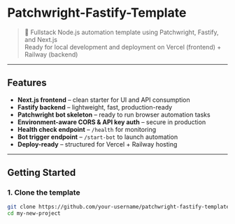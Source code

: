 # Patchwright-Fastify-Template

> 🚀 Fullstack Node.js automation template using Patchwright, Fastify, and Next.js  
> Ready for local development and deployment on Vercel (frontend) + Railway (backend)

---

## Features

- **Next.js frontend** – clean starter for UI and API consumption  
- **Fastify backend** – lightweight, fast, production-ready  
- **Patchwright bot skeleton** – ready to run browser automation tasks  
- **Environment-aware CORS & API key auth** – secure in production  
- **Health check endpoint** – `/health` for monitoring  
- **Bot trigger endpoint** – `/start-bot` to launch automation  
- **Deploy-ready** – structured for Vercel + Railway hosting  

---

## Getting Started

### 1. Clone the template

```bash
git clone https://github.com/your-username/patchwright-fastify-template.git my-new-project
cd my-new-project

